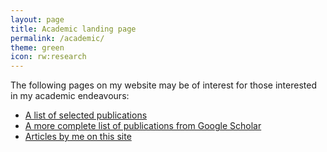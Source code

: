 ```yaml
---
layout: page
title: Academic landing page
permalink: /academic/
theme: green
icon: rw:research
---
```


The following pages on my website may be of interest for those interested in my
academic endeavours:

* [A list of selected publications](/publications)
* [A more complete list of publications from Google Scholar](http://scholar.google.co.uk/citations?user=xPBodWsAAAAJ&hl=en)
* [Articles by me on this site](/articles)
